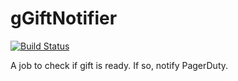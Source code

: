 # gGiftNotifier

[![Build Status](https://travis-ci.com/genghis-yang/gGiftNotifier.svg?branch=master)](https://travis-ci.com/genghis-yang/gGiftNotifier)

A job to check if gift is ready. If so, notify PagerDuty.